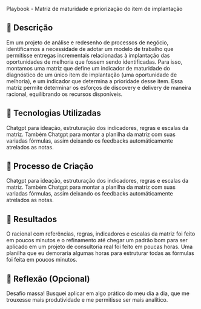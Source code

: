 Playbook - Matriz de maturidade e priorização do item de implantação

## 📒 Descrição
Em um projeto de análise e redesenho de processos de negócio, identificamos a necessidade de adotar um modelo de trabalho que permitisse entregas incrementais relacionadas à implantação das oportunidades de melhoria que fossem sendo identificadas. Para isso, montamos uma matriz que define um indicador de maturidade do diagnóstico de um único item de implantação (uma oportunidade de melhoria), e um indicador que determina a prioridade desse item. Essa matriz permite determinar os esforços de discovery e delivery de maneira racional, equilibrando os recursos disponíveis.

## 🤖 Tecnologias Utilizadas
Chatgpt para ideação, estruturação dos indicadores, regras e escalas da matriz.
Também Chatgpt para montar a planilha da matriz com suas variadas fórmulas, assim deixando os feedbacks automáticamente atrelados as notas.

## 🧐 Processo de Criação
Chatgpt para ideação, estruturação dos indicadores, regras e escalas da matriz.
Também Chatgpt para montar a planilha da matriz com suas variadas fórmulas, assim deixando os feedbacks automáticamente atrelados as notas.

## 🚀 Resultados
O racional com referências, regras, indicadores e escalas da matriz foi feito em poucos minutos e o refinamento até chegar um padrão bom para ser aplicado em um projeto de consultoria real foi feito em poucas horas.
Uma planilha que eu demoraria algumas horas para estruturar todas as fórmulas foi feita em poucos minutos.
## 💭 Reflexão (Opcional)
Desafio massa! Busquei aplicar em algo prático do meu dia a dia, que me trouxesse mais produtividade e me permitisse ser mais analítico.

